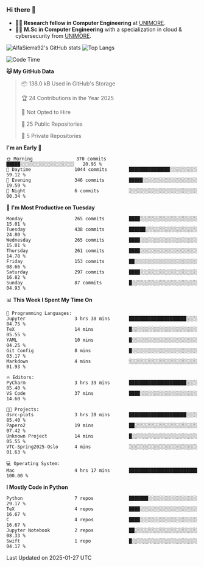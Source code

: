 ### Hi there 👋
- 👨‍💻 **Research fellow in Computer Engineering** at [UNIMORE](https://international.unimore.it/).
- 👨‍🎓 **M.Sc in Computer Engineering** with a specialization in cloud & cybersecurity from [UNIMORE](https://international.unimore.it/).


![AlfaSierra92's GitHub stats](https://github-readme-stats.vercel.app/api?username=AlfaSierra92&theme=nord)
![Top Langs](https://github-readme-stats.vercel.app/api/top-langs/?username=AlfaSierra92&theme=nord&layout=compact)

<!--START_SECTION:waka-->
![Code Time](http://img.shields.io/badge/Code%20Time-218%20hrs%2015%20mins-blue)

**🐱 My GitHub Data** 

> 📦 138.0 kB Used in GitHub's Storage 
 > 
> 🏆 24 Contributions in the Year 2025
 > 
> 🚫 Not Opted to Hire
 > 
> 📜 25 Public Repositories 
 > 
> 🔑 5 Private Repositories 
 > 
**I'm an Early 🐤** 

```text
🌞 Morning                370 commits         █████░░░░░░░░░░░░░░░░░░░░   20.95 % 
🌆 Daytime                1044 commits        ███████████████░░░░░░░░░░   59.12 % 
🌃 Evening                346 commits         █████░░░░░░░░░░░░░░░░░░░░   19.59 % 
🌙 Night                  6 commits           ░░░░░░░░░░░░░░░░░░░░░░░░░   00.34 % 
```
📅 **I'm Most Productive on Tuesday** 

```text
Monday                   265 commits         ████░░░░░░░░░░░░░░░░░░░░░   15.01 % 
Tuesday                  438 commits         ██████░░░░░░░░░░░░░░░░░░░   24.80 % 
Wednesday                265 commits         ████░░░░░░░░░░░░░░░░░░░░░   15.01 % 
Thursday                 261 commits         ████░░░░░░░░░░░░░░░░░░░░░   14.78 % 
Friday                   153 commits         ██░░░░░░░░░░░░░░░░░░░░░░░   08.66 % 
Saturday                 297 commits         ████░░░░░░░░░░░░░░░░░░░░░   16.82 % 
Sunday                   87 commits          █░░░░░░░░░░░░░░░░░░░░░░░░   04.93 % 
```


📊 **This Week I Spent My Time On** 

```text
💬 Programming Languages: 
Jupyter                  3 hrs 38 mins       █████████████████████░░░░   84.75 % 
TeX                      14 mins             █░░░░░░░░░░░░░░░░░░░░░░░░   05.55 % 
YAML                     10 mins             █░░░░░░░░░░░░░░░░░░░░░░░░   04.25 % 
Git Config               8 mins              █░░░░░░░░░░░░░░░░░░░░░░░░   03.17 % 
Markdown                 4 mins              ░░░░░░░░░░░░░░░░░░░░░░░░░   01.93 % 

🔥 Editors: 
PyCharm                  3 hrs 39 mins       █████████████████████░░░░   85.40 % 
VS Code                  37 mins             ████░░░░░░░░░░░░░░░░░░░░░   14.60 % 

🐱‍💻 Projects: 
dsrc-plots               3 hrs 39 mins       █████████████████████░░░░   85.40 % 
Papero2                  19 mins             ██░░░░░░░░░░░░░░░░░░░░░░░   07.42 % 
Unknown Project          14 mins             █░░░░░░░░░░░░░░░░░░░░░░░░   05.55 % 
VTC-Spring2025-Oslo      4 mins              ░░░░░░░░░░░░░░░░░░░░░░░░░   01.63 % 

💻 Operating System: 
Mac                      4 hrs 17 mins       █████████████████████████   100.00 % 
```

**I Mostly Code in Python** 

```text
Python                   7 repos             ███████░░░░░░░░░░░░░░░░░░   29.17 % 
TeX                      4 repos             ████░░░░░░░░░░░░░░░░░░░░░   16.67 % 
C                        4 repos             ████░░░░░░░░░░░░░░░░░░░░░   16.67 % 
Jupyter Notebook         2 repos             ██░░░░░░░░░░░░░░░░░░░░░░░   08.33 % 
Swift                    1 repo              █░░░░░░░░░░░░░░░░░░░░░░░░   04.17 % 
```




 Last Updated on 2025-01-27 UTC
<!--END_SECTION:waka-->

<!--
**AlfaSierra92/AlfaSierra92** is a ✨ _special_ ✨ repository because its `README.md` (this file) appears on your GitHub profile.

Here are some ideas to get you started:

- 🔭 I’m currently working on ...
- 🌱 I’m currently learning ...
- 👯 I’m looking to collaborate on ...
- 🤔 I’m looking for help with ...
- 💬 Ask me about ...
- 📫 How to reach me: ...
- 😄 Pronouns: ...
- ⚡ Fun fact: ...
-->
